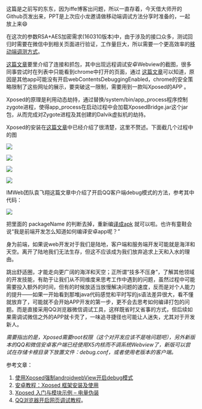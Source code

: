 这篇是之前写的东东，因为iffe博客出问题，所以一直存着，今天借大师开的Github页发出来，PPT是上次应小龙邀请做移动端调试方法分享时准备的，一起放上来😄

在这次的参数RSA+AES加密需求(160310版本)中，由于涉及的接口众多，测试回归时需要在微信中到相关页面进行验证，工作量巨大，所以需要一个更高效率的[移动端调测方式](https://slides.com/guotao/mobile-debugging)。
 
[这篇文章](//iffe.top/blog/%e5%b9%b3%e5%ae%89%e5%86%85%e7%bd%91%e6%a0%87%e8%a3%85%e6%9c%ba%e8%bf%9c%e7%a8%8b%e8%b0%83%e8%af%95%e5%ae%89%e5%8d%93webview%e7%9a%84%e6%96%b9%e6%b3%95/)要里介绍了连接和抓包，其中出现远程调试安卓Webview的截图，很多同事尝试时在列表中只能看到chrome中打开的页面，通过 [这篇文章](//imweb.io/topic/551b9f7057c4fc5a3a6da6bd)可以知道，原因是其他app可能没有开启webContentsDebuggingEnabled，chrome的安全策略限制了这些网址的展示，要突破这一限制，需要用到一款叫Xposed的APP 。
 
Xposed的原理是利用动态劫持，通过替换/system/bin/app_process程序控制zygote进程，使得app_process在启动过程中会加载XposedBridge.jar这个jar包，从而完成对Zygote进程及其创建的Dalvik虚拟机的劫持。
 
<span id="more-2743"></span>
 
Xposed的安装在[这篇文章](//sspai.com/24538)中已经介绍了很清楚，这里不赘述。下面截几个过程中的图
 
![ ](http://kainy-migs.stor.sinaapp.com/original/2cd2eaef26bfbf8c5ac26cb8745b4d86.jpg)
 
![](http://kainy-migs.stor.sinaapp.com/original/7e2e0bd85521038be8245e0dce8f01b8.jpg)
 
![](http://kainy-migs.stor.sinaapp.com/original/b80060f2e73e59a3d2781e49676151d8.jpg)
 
![](http://kainy-migs.stor.sinaapp.com/original/01e235a2bff16c3bf2dbf047634bda5b.png)
 
IMWeb团队袁飞翔这篇文章中介绍了开启QQ客户端debug模式的方法，参考其中代码：
 
![](http://kainy-migs.stor.sinaapp.com/original/7fb84049ed58860fb96b897ca42b8a30.jpg)
 
把里面的 packageName 的判断去掉，重新编[译成apk](//pan.baidu.com/s/1gecd5dD "提取密码：6abk") 就可以啦。也许有童鞋会说“我是前端开发怎么知道如何编译安卓app呢？”
 
身为前端，如果说web开发对于我们是陆地，客户端和服务端开发可能就是海洋和天空。离开了陆地我们无法生存，但这不应该成为我们放弃追求上天和入水的理由。
 
跳出舒适圈，才能走向更广阔的海洋和天空；正所谓“技多不压身”，了解其他领域的开发技能，有助于让我们从不同维度来思考工作中遇到的问题，虽然过程中可能需要投入额外的时间，但有的时候放适当放慢解决问题的速度，反而是对个人能力的提升——如果一开始看到那堆java代码感觉和平时写的js语法差异很大，看不懂就放弃了，可能就不会开始APP开发的第一步，更不会去思考如何编译打包的问题。而是直接采用QQ浏览器微信调试工具，这样既省时又省事的方式，但后续如果需调试微信之外的APP就卡壳了，一味追寻捷径也可能让人迷失，尤其对于开发新人。
 
_需要指出的是，Xposed需要root权限（这个对开发应该不是啥问题吧），另外新版本的QQ和微信安卓客户端已经使用X5内核而不调系统Webview了，新版可以尝试在存储卡根目录下放置文件：debug.conf，或者使用老版本的客户端。_
 
参考文章：
 
1.  [使用Xposed强制androidwebView开启debug模式](//imweb.io/topic/551b9f7057c4fc5a3a6da6bd)
2.  [安卓教程：Xposed 框架安装及使用](//sspai.com/24538)
3.  [Xposed 入门与模块示例 – 电量伪装](//3dobe.com/archives/113)
4.  [QQ浏览器开启网页调试教程](//blog.qqbrowser.cc/kai-qi-wang-ye-diao-shi-jiao-cheng)。